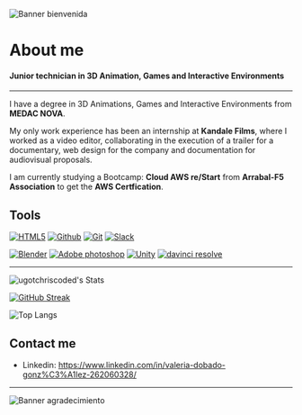 
![Banner bienvenida](https://github.com/user-attachments/assets/2d470db8-6b88-4893-977a-057ef5864d09)

# About me
#### Junior technician in 3D Animation, Games and Interactive Environments
---
I have a degree in 3D Animations, Games and Interactive Environments from **MEDAC NOVA**.

My only work experience has been an internship at **Kandale Films**, where I worked as a video editor, collaborating in the execution of a trailer for a documentary, web design for the company and documentation for audiovisual proposals.

I am currently studying a Bootcamp: **Cloud AWS re/Start** from **Arrabal-F5 Association** to get the **AWS Certfication**.


## Tools
<a href='https://github.com/shivamkapasia0' target="_blank"><img alt='HTML5' src='https://img.shields.io/badge/HTML5-100000?style=for-the-badge&logo=HTML5&logoColor=white&labelColor=E34F26&color=FFFFFF'/></a>
<a href='https://github.com/shivamkapasia0' target="_blank"><img alt='Github' src='https://img.shields.io/badge/Github-100000?style=for-the-badge&logo=Github&logoColor=white&labelColor=181717&color=FFFFFF'/></a>
<a href='https://github.com/shivamkapasia0' target="_blank"><img alt='Git' src='https://img.shields.io/badge/Git-100000?style=for-the-badge&logo=Git&logoColor=white&labelColor=F05032&color=FFFFFF'/></a>
<a href='https://github.com/shivamkapasia0' target="_blank"><img alt='Slack' src='https://img.shields.io/badge/Slack-100000?style=for-the-badge&logo=Slack&logoColor=white&labelColor=4A154B&color=FFFFFF'/></a>

<a href='https://github.com/shivamkapasia0' target="_blank"><img alt='Blender' src='https://img.shields.io/badge/Blender-100000?style=for-the-badge&logo=Blender&logoColor=white&labelColor=E87D0D&color=FFFFFF'/></a>
<a href='https://github.com/shivamkapasia0' target="_blank"><img alt='Adobe photoshop' src='https://img.shields.io/badge/Photoshop-100000?style=for-the-badge&logo=Adobe photoshop&logoColor=white&labelColor=31A8FF&color=FFFFFF'/></a>
<a href='https://github.com/shivamkapasia0' target="_blank"><img alt='Unity' src='https://img.shields.io/badge/Unity-100000?style=for-the-badge&logo=Unity&logoColor=white&labelColor=000000&color=FFFFFF'/></a>
<a href='https://github.com/shivamkapasia0' target="_blank"><img alt='davinci resolve' src='https://img.shields.io/badge/DaVinci-100000?style=for-the-badge&logo=davinci resolve&logoColor=white&labelColor=233A51&color=FFFFFF'/></a>
  
---
![ugotchriscoded's Stats](https://github-readme-stats.vercel.app/api?username=ugotchriscoded&theme=default&show_icons=true&hide_border=true&count_private=false)

[![GitHub Streak](https://github-readme-streak-stats.herokuapp.com?user=ugotchriscoded)](https://git.io/streak-stats)

![Top Langs](https://github-readme-stats.vercel.app/api/top-langs/?username=anuraghazra&langs_count=8)


## Contact me
* Linkedin: https://www.linkedin.com/in/valeria-dobado-gonz%C3%A1lez-262060328/
  
---
![Banner agradecimiento](https://github.com/user-attachments/assets/ed442e61-0446-4eaf-bd11-02652e848ee8)


